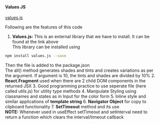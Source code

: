 #### Values JS

[values.js](https://github.com/noeldelgado/values.js)

Following are the features of this code
1. **Values.js:** This is an external library that we have to install. It can be found at the link above\
This library can be installed using 
```bash
npm install values.js --save
```
Then the file is added to the package.json\
The all() method generates shades and tints and creates variations as per the argument. If argument is 10, the tints and shades are divided by 10%
2. **React.Fragment** used when there are 2 child DOM components in the returned JSX
3. Good programming practice to use seperate file (here called utils.js) for utility type methods
4. Manipulate Styling using classnames and states as in Input for the color form
5. Inline style and similar applications of **template string**
6. **Navigator Object** for copy to clipboard functionality
7. **SetTimeout** method and its use\
**NOTE:** Whenever used in useEffect setTimeout and setInterval need to return a function which clears the interval/timeout callback